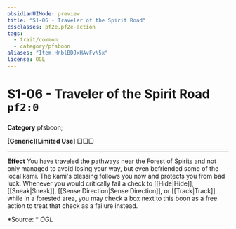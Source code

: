 ```yaml
---
obsidianUIMode: preview
title: "S1-06 - Traveler of the Spirit Road"
cssclasses: pf2e,pf2e-action
tags:
  - trait/common
  - category/pfsboon
aliases: "Item.HnblBDJxHAvFvN5x"
license: OGL
---
```

# S1-06 - Traveler of the Spirit Road `pf2:0`

### 

**Category** pfsboon; 




**\[Generic\]\[Limited Use\]** □□□

* * *

**Effect** You have traveled the pathways near the Forest of Spirits and not only managed to avoid losing your way, but even befriended some of the local kami. The kami's blessing follows you now and protects you from bad luck. Whenever you would critically fail a check to [[Hide|Hide]], [[Sneak|Sneak]], [[Sense Direction|Sense Direction]], or [[Track|Track]] while in a forested area, you may check a box next to this boon as a free action to treat that check as a failure instead.

*Source: *
*OGL*
